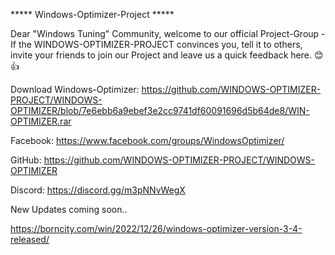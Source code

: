 ***** Windows-Optimizer-Project *****

Dear "Windows Tuning" Community, welcome to our official Project-Group - If the WINDOWS-OPTIMIZER-PROJECT convinces you, tell it to others, invite your friends to join our Project and leave us a quick feedback here. 😊👍

Download Windows-Optimizer: 
https://github.com/WINDOWS-OPTIMIZER-PROJECT/WINDOWS-OPTIMIZER/blob/7e6ebb6a9ebef3e2cc9741df60091696d5b64de8/WIN-OPTIMIZER.rar

Facebook:
https://www.facebook.com/groups/WindowsOptimizer/

GitHub:
https://github.com/WINDOWS-OPTIMIZER-PROJECT/WINDOWS-OPTIMIZER

Discord:
https://discord.gg/m3pNNvWegX

New Updates coming soon.. 

https://borncity.com/win/2022/12/26/windows-optimizer-version-3-4-released/
